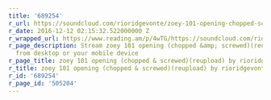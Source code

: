```yaml
---
title: '689254'
r_url: https://soundcloud.com/rioridgevonte/zoey-101-opening-chopped-screwedreupload
r_date: 2016-12-12 02:15:32.522000000 Z
r_wrapped_url: https://www.reading.am/p/4wTG/https://soundcloud.com/rioridgevonte/zoey-101-opening-chopped-screwedreupload
r_page_description: Stream zoey 101 opening (chopped &amp; screwed)(reupload) by rioridgevonte
  from desktop or your mobile device
r_page_title: zoey 101 opening (chopped & screwed)(reupload) by rioridgevonte
r_title: zoey 101 opening (chopped & screwed)(reupload) by rioridgevonte
r_id: '689254'
r_page_id: '505204'
---
```


